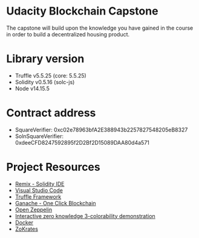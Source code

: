 # Udacity Blockchain Capstone

The capstone will build upon the knowledge you have gained in the course in order to build a decentralized housing product. 

# Library version
* Truffle v5.5.25 (core: 5.5.25)
* Solidity v0.5.16 (solc-js)
* Node v14.15.5

# Contract address
* SquareVerifier: 0xc02e78963bfA2E388943b2257827548205eB8327
* SolnSquareVerifier: 0xdeeCFD8247592895f2D2Bf2D15089DAA80d4a571

# Project Resources

* [Remix - Solidity IDE](https://remix.ethereum.org/)
* [Visual Studio Code](https://code.visualstudio.com/)
* [Truffle Framework](https://truffleframework.com/)
* [Ganache - One Click Blockchain](https://truffleframework.com/ganache)
* [Open Zeppelin ](https://openzeppelin.org/)
* [Interactive zero knowledge 3-colorability demonstration](http://web.mit.edu/~ezyang/Public/graph/svg.html)
* [Docker](https://docs.docker.com/install/)
* [ZoKrates](https://github.com/Zokrates/ZoKrates)
